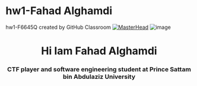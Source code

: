 # hw1-Fahad Alghamdi 
hw1-F6645Q created by GitHub Classroom
[![MasterHead](https://upload.wikimedia.org/wikipedia/commons/a/a3/%D8%B4%D8%B9%D8%A7%D8%B1_%D8%AC%D8%A7%D9%85%D8%B9%D8%A9_%D8%A7%D9%84%D8%A3%D9%85%D9%8A%D8%B1_%D8%B3%D8%B7%D8%A7%D9%85_%D8%A8%D9%86_%D8%B9%D8%A8%D8%AF%D8%A7%D9%84%D8%B9%D8%B2%D9%8A%D8%B2.png)](https://rishavchanda.io
)
![image](https://github.com/psau-edu-sa/hw1-F6645Q/assets/135424120/2f86f1d4-7be0-4912-9fc2-8e67de8bef16)


<h1 align="center">Hi Iam Fahad Alghamdi </h1>
<h3 align="center">CTF player and software engineering student at Prince Sattam bin Abdulaziz University</h3>
<h3 algin="left">
